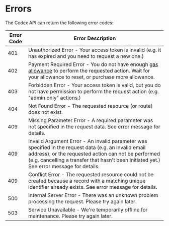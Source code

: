 # Errors

The Codex API can return the following error codes:

Error Code | Error Description
---------- | -----------------
401        | Unauthorized Error - Your access token is invalid (e.g. it has expired and you need to request a new one.)
402        | Payment Required Error - You do not have enough [gas allowance](#gas-allowance) to perform the requested action. Wait for your allowance to reset, or purchase more allowance.
403        | Forbidden Error - Your access token is valid, but you do not have permission to perform the request action (e.g. "admin only" actions.)
404        | Not Found Error - The requested resource (or route) does not exist.
409        | Missing Parameter Error - A required parameter was not specified in the request data. See error message for details.
409        | Invalid Argument Error - An invalid parameter was specified in the request data (e.g. an invalid email address), or the requested action can not be performed (e.g. cancelling a transfer that hasn't been initiated yet.) See error message for details.
409        | Conflict Error - The requested resource could not be created because a record with a matching unique identifier already exists. See error message for details.
500        | Internal Server Error - There was an unknown problem processing the request. Please try again later.
503        | Service Unavailable - We're temporarily offline for maintenance. Please try again later.
